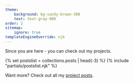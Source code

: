 ```yaml
---
theme:
    background: bg-sandy-brown-300
    text: text-gray-900
order: 2
sitemap:
    ignore: true
templateEngineOverride: njk
---
```


<p class="mb-8">Since you are here - you can check out my projects.</p>

{% set postslist = collections.posts | head(-3) %}
{% include "partials/postslist.njk" %}

<p class="mt-8">Want more? Check out all my <a href="/projects/">project posts</a>.</p>
